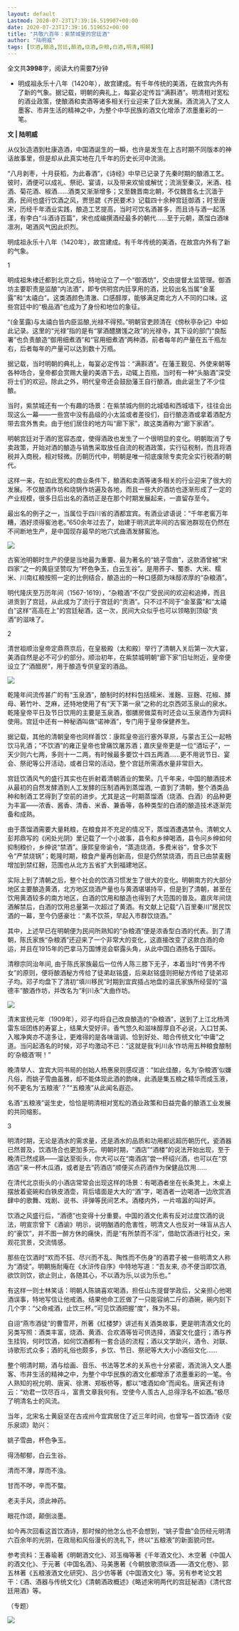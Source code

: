 ```yaml
---
layout: default
Lastmod: 2020-07-23T17:39:16.519907+00:00
date: 2020-07-23T17:39:16.519652+00:00
title: "共敬六百年：紫禁城里的宫廷酒"
author: "陆明威"
tags: [饮酒,酿造,宫廷,酿酒,烧酒,杂粮,白酒,明清,明朝]
---
```


全文共**3998**字，阅读大约需要**7**分钟

*   明成祖永乐十八年（1420年），故宫建成。有千年传统的美酒，在故宫内外有了新的气象。据记载，明朝的典礼上，每宴必定传旨“满斟酒”。明清相对宽松的酒业政策，使酿酒和卖酒等诸多相关行业迎来了巨大发展。酒流淌入了文人墨客、市井生活的精神之中，为整个中华民族的酒文化增添了浓墨重彩的一笔。
    

**文 | 陆明威**

  

从仪狄造酒到杜康造酒，中国酒诞生的一瞬，也许是发生在上古时期不同版本的神话故事里，但是却从此真实地在几千年的历史长河中流淌。

“八月剥枣，十月获稻，为此春酒”，《诗经》中早已记录了先秦时期的酿酒工艺。彼时，酒便可以成礼、祭祀、宴请，以及带来欢愉或解忧；流淌至秦汉，米酒、桂酒、菊花酒、椒酒……酒类又渐渐增多；又至魏晋南北朝，不仅魏晋名士沉湎于酒，民间也盛行饮酒之风，贾思勰《齐民要术》记载四十余种宫廷御酒；时至唐宋，历经千年酒业实践，酿造工艺提高，当时可饮名酒甚多，而且诗与酒一起荡漾，有李白“斗酒诗百篇”，宋也成编撰酒经最多的朝代……至于元朝，蒸馏白酒味凛冽，喝酒风气因此炽烈。

明成祖永乐十八年（1420年），故宫建成。有千年传统的美酒，在故宫内外有了新的气象。

  

1  

  

明成祖朱棣迁都到北京之后，特地设立了一个“御酒坊”，交由提督太监管理。御酒坊主要职责是监酿“内法酒”，即专供明宫内廷享用的酒，比较出名当属“金茎露”和“太禧白”。这类酒颜色清澈、口感醇厚，能够满足南北方人不同的口味。这些宫廷中的“极品酒”也成为了身份和地位的象征。

“(金茎露)与太禧白皆内臣监酿,光禄不得预。”明朝官吏顾清在《傍秋亭杂记》中如此记录。这里的“光禄”指的是有“掌酒醴膳馐之政”的光禄寺，其下设的部门“良酝署”也负责酿造“御用细煮酒”和“官用细煮酒”两种酒，前者每年的产量在五千瓶左右，后者每年的产量可以达到数十万瓶。

据记载，当时明朝的典礼上，每宴必定传旨：“满斟酒”。在藩王觐见、外使来朝等各种场合，皇帝都会赏赐大量的美酒下去，动辄上百瓶，当时有一种“头脑酒”深受将士们的欢迎。除此之外，明代皇帝还会鼓励藩王自行酿酒，由此诞生了不少佳酿。  

当时，紫禁城还有一个有趣的场景：在紫禁城内侧的北城墙和西城墙下，往往会出现这么一幕——一些宫中没有品级的小太监或者差役们，自行酿造酒或拿着酒配方带去宫外售卖。由于他们居住的地方叫“廊下家”，故这类酒称为“廊下家酒”。

明朝宫廷对于酒的宽容态度，使得酒政也发生了一个很明显的变化。明朝取消了专卖政策，开始对酒的酿造与销售采取放任自流的税酒政策，实行征税制，而且将酒税并入商税，相对轻微。历朝历代中，明朝是唯一彻底废除专卖完全实行税酒的朝代。

这样一来，在如此宽松的商业条件下，酿酒和卖酒等诸多相关的行业迎来了很大的发展。不仅酿酒作坊和烧锅作坊遍及各地，而且一些大的酒坊也逐渐形成了一定的产业规模，很多日后出名的酒坊正是在那个时期发展起来，一直留存至今。

最出名的例子之一，当属位于四川省的酒都宜宾。有酒业谚语说：“千年老窖万年糟，酒好须得窖池老。”650余年过去了，始建于明洪武年间的古窖池群现在仍然在不间断地生产，是中国现存最早的地穴式曲酒发酵窖池。

![](https://images.weserv.nl/?url=https%3A//mmbiz.qpic.cn/mmbiz_png/PNoMteFvJI87GY1F9ZF4H0DIV7lkeKFib88worOUOFlRomZQPyhOgMHd6NgLKKZSeQoIQagiaIry6pfkEzXu3C8g/640%3Fwx_fmt%3Dpng)  

古窖池明朝时生产的便是当地最为重要、最为著名的“姚子雪曲”，这款酒曾被“宋四家”之一的黄庭坚赞叹为“杯色争玉，白云生谷”。是用荞子、蜀黍、大米、糯米、川南红粮按照一定的比例结合，酿造出的一种口感颇为味醇浓厚的“杂粮酒”。

明代隆庆至万历年间（1567-1619），“杂粮酒”不仅广受民间的欢迎和追捧，而且进贡到了宫廷，从此成为了流行于宫廷的“贡酒”。只不过不同于“金茎露”和“太禧白”这样“高高在上”的宫廷秘酒，这一次，民间大众似乎也可以领略到顶级“贡酒”的滋味了。  

  

2  

  

清世祖顺治皇帝定鼎燕京后，在皇极殿（太和殿）举行了清朝入关后第一次大宴，美酒自然是必不可少的部分。顺治初年，在紫禁城明朝“廊下家”旧址附近，皇帝便设立了“酒醋房”，用于酿造专供皇室的酒品。

  

![](https://images.weserv.nl/?url=https%3A//mmbiz.qpic.cn/mmbiz_jpg/PNoMteFvJI87GY1F9ZF4H0DIV7lkeKFibIJe5DvExqP5oAmYUZK4CncvG1OnxEe4BvMyn8JNHAYtkVSziaicxKU2w/640%3Fwx_fmt%3Djpeg)

  

乾隆年间流传甚广的有“玉泉酒”，酿制时的材料包括糯米、淮麹、豆麹、花椒、酵母、箬竹叶、芝麻，还特地使用了有“天下第一泉”之称的北京西郊玉泉山的泉水。乾隆皇帝平日及节日饮用的主要是玉泉酒，御膳房做菜有时还会以玉泉酒作为调料使用。宫廷中还有一种秘酒叫做“诺神酒”，专门用于皇帝保健养生。

据记载，其他的清朝皇帝也同样善饮：康熙皇帝巡行塞外草原，与蒙古王公一起畅饮马乳酒；“不饮酒”的雍正皇帝也曾痛饮屠苏酒；嘉庆皇帝更是一位“酒坛子”，一天少则六七两，多则十一二两，有时候最多要饮十四五两酒……更不用说节日、宴会、祭祀等公开活动，或者日常的活动，整个宫廷所需酒水量非常巨大。

宫廷饮酒风气的盛行其实也在折射着清朝酒业的繁荣。几千年来，中国的酿酒技术从最初的自然发酵酒到人工发酵的压制酒再到蒸馏酒, 一直到了清朝，整个酒类品种和制酒工艺得到了空前的进步。尤其是这一时期蒸馏酒（烧酒、白酒）的品种更为丰富——浓香、酱香、清香、米香、兼香等，各种类型的白酒的酿造技术逐渐完备和成熟。

由于蒸馏酒需要大量耗粮，在粮食并不充足的情况下，蒸馏酒遭遇禁令。清朝文人彭邦鼎写的《闲处光阴》里记载了一个小故事，县令和乡绅喝酒，县令问乡绅如何抑制粮价，乡绅说“禁酒”。康熙皇帝谕令，“蒸造烧酒，多费米谷”，曾多次下令“严禁烧锅”；乾隆时期，粮食产量再创新高，但是仍然禁烧酒，而且已由禁麦麹增加到禁红麹，范围也从北方五省扩大到福建地区。 

实际上到了清朝之后，整个社会的饮酒习惯发生了很大的变化。明朝南方的大部分地区主要酿造黄酒，北方地区烧酒产量也与黄酒堪堪持平，但是到了清朝，甚至在饮用黄酒较多的南方地区，白酒的饮用和酿造也得到了大范围的普及。嘉庆年间烧酒解禁后，白酒的饮用总量第一次超过了黄酒。有文献上记载“八百里秦川”居民饮酒的一幕，至今仍感豪壮：“素不饮茶，早起入市群饮烧酒。”

其中，上述早已在明朝便为民间所熟知的“杂粮酒”便是浓香型白酒的代表。到了清朝，陈氏家族“杂粮酒”还迎来了一个非常大的变化，这直接改变了这款白酒的命运，并且在1915年的巴拿马万国博览会崭露头角，从此中国白酒扬名于国际。

清穆宗同治年间, 由于陈氏家族最后一位传人陈三膝下无子，本着当时“传男不传女”的原则，便将酿酒秘方传给了徒弟赵铭盛，后来赵铭盛则把秘方传给了徒弟邓子均。邓子均盘下了清初“填川移民”时期到宜宾插占地盘的温氏家族所经营的“温德丰”酿酒作坊，并改名为“利川永”大曲作坊。

![](https://images.weserv.nl/?url=https%3A//mmbiz.qpic.cn/mmbiz_jpg/PNoMteFvJI87GY1F9ZF4H0DIV7lkeKFibLgNGkzTDDAmnyAmZOrcGibvEaWumiasN1lEJw5Bp32hD67WdLJS7V2xQ/640%3Fwx_fmt%3Djpeg)  

清末宣统元年（1909年），邓子均将自己改良酿造的“杂粮酒”，送到了上江北杨湾雷东垣团练的寿宴上，结果大受好评。香气悠久和滋味醇厚自不必说，入口甘美、入喉净爽亦不遑多让，更难得的是各味谐调、恰到好处、暗合传统文化“中庸”之道。当问起酒名的时候，邓子均激动不已：“这就是我‘利川永’作坊用五种粮食酿制的‘杂粮酒’啊！”

晚清举人、宜宾大同书局的创始人杨惠泉则感叹道：“如此佳酿，名为‘杂粮酒’似嫌凡俗，而姚子雪曲虽雅，却不能体现此酒的韵味，此酒是集五粮之精华而成玉液，何不更名为‘五粮液’？”“五粮液”从此闻名遐迩。

名酒“五粮液”诞生史，恰恰是明清相对宽松的酒业政策和日益完备的酿酒工业发展的共同缩影。  

  

3  

  

明清时期，无论是酒水的需求量，还是酒水的品质和功用都远超历朝历代，瓷酒器已然普及，饮酒场合也更加多元。明朝时期，“酒店”“酒楼”的说法开始出现，至于晚清已然成熟——溜达至街头，你大可以在“南酒店”尝一杯绍兴酒，也可以在“京酒店”来一杯木瓜酒，或者是去“药酒店”顺便买点药酒作为保健品饮用……

在清代北京街头的小酒店常常会出现这样的场景：有喝酒者坐在长条凳上，木桌上摆放着瓷碗和白铁皮酒壶，背后墙面是大大的“酒”字，喝酒者一边喝酒一边欣赏酒肆中的歌舞、戏剧、说书、评弹等民间艺术。酒楼内外，一片喧嚣的叫好声。

饮酒之风盛行后，“酒德”也变得十分重要。中国的酒文化素有反对过度饮酒的说法，明宣宗曾下《酒谕》明示，说明酗酒的危害性，明清文人也反对一味盲从古人的“豪饮”，并不图一醉方休的痛快，而是“有所禁而不淫”，借助饮酒进行社交，来观花赏景，交流情感。

那些在饮酒时“欢而不狂、尽兴而不乱、陶性而不伤身”的酒君子被一些明清文人称为“酒徒”。明朝施耐庵在《水浒传自序》中特地写道：“吾友来, 亦不便当即饮酒, 欲饮则饮，欲止则止，各随其心，不以酒为乐,以谈为乐也。”

有这样一则士林笑话：明朝人陈镐喜欢喝酒，担任山东提督学政后，父亲担心他喝酒误事，特地写信让他戒酒。结果他命工匠做了一只能容纳二斤的酒碗，碗内刻下几个字：“父命戒酒，止饮三杯。”可见饮酒把握“度”，殊为不易。

自诩“燕市酒徒”的曹雪芹，所著《红楼梦》讲述有关酒类故事，更是明清酒文化的另类写照：酒类丰富，烧酒、黄酒、合欢酒等皆可供选择，酒宴文化盛行；酒与养生挂钩，何时饮酒，如何饮酒都有一套合适的流程；酒以文学助兴，酒令、对联、诗歌形式众多；酒的礼俗也颇多，乡饮、节日、祭祀等大大小小酒俗文化……

整个明清时期，酒与绘画、音乐、书法等艺术的关系也十分紧密，酒流淌入文人墨客、市井生活的精神之中，为整个中华民族的酒文化都增添了浓墨重彩的一笔。令人熟知的祝允明、唐寅、徐渭、郑板桥等，都以“嗜酒如命”而闻名。唐寅还有诗云：“劝君一饮尽百斗，富贵文章我何有。空使今人羡古人,总得浮名不如酒。”极尽了明清名士的风流。

当年，北宋名士黄庭坚在古戎州今宜宾居住了近三年时间，也曾写一首饮酒诗《安乐泉颂》助兴：

姚子雪曲，杯色争玉。

得汤郁郁，白云生谷。

清而不薄，厚而不浊。

甘而不哕，辛而不螫。

老夫手风，须此神药。

眼花作颂，颠倒淡墨。

如今再次回看这首饮酒诗，那时候的他怎么也不会想到，“姚子雪曲”会历经元明清六百余年的光阴，在政局和风俗漫长的洗礼下，终以“五粮液”的新面貌问世。

参考资料：王春瑜著《明朝酒文化》、邓玉梅等著《千年酒文化》、木空著《中国人的酒文化》、于元著《中国名酒》、马美惠著《今朝放歌须纵酒——酒文化卷》、郭五林著《五粮液酒文化研究》、吕少仿等著《中国酒文化》等。另有参考论文若干：《酒、酒器与传统文化》《清朝酒政概述》《略述宋明两代的宫廷秘酒》《清代宫廷用酒》等。

  

（专题）

  

[![](https://images.weserv.nl/?url=https%3A//mmbiz.qpic.cn/mmbiz_jpg/Tjnia6K0WAwxRhzD5C9mvejJRQLCnTW2jwmoclpYIVPn4vdEWibg7dBq449dsOGKdRVhlY3ibjoxypCcbuP1e907w/640%3Fwx_fmt%3Djpeg)](http://infzm.com/contents/188257)

